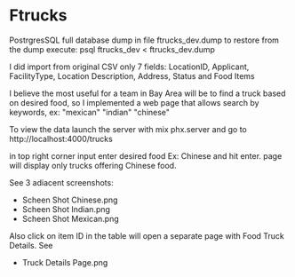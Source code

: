 # Ftrucks

PostrgresSQL full database dump in file ftrucks_dev.dump
to restore from the dump execute: psql ftrucks_dev < ftrucks_dev.dump

I did import from original CSV only 7 fields: LocationID, Applicant, FacilityType, Location Description, Address, Status and Food Items

I believe the most useful for a team in Bay Area will be to find a truck based on desired food, so I implemented a web page that allows search by keywords, ex: "mexican" "indian" "chinese"

To view the data launch the server with mix phx.server and go to http://localhost:4000/trucks

in top right corner input enter desired food Ex: Chinese and hit enter.
page will display only trucks offering Chinese food.

See 3 adiacent screenshots: 
- Scheen Shot Chinese.png 
- Scheen Shot Indian.png 
- Scheen Shot Mexican.png 

Also click on item ID in the table will open a separate page with Food Truck Details. See
- Truck Details Page.png